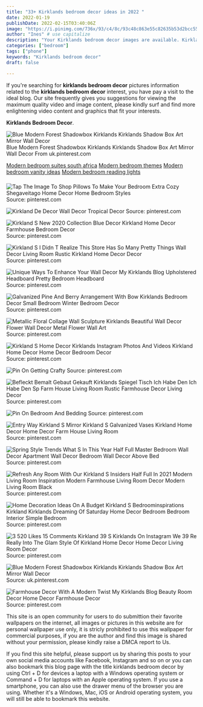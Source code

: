 ```yaml
---
title: "33+ Kirklands bedroom decor ideas in 2022 "
date: 2022-01-19
publishDate: 2022-02-15T03:40:06Z
image: "https://i.pinimg.com/736x/93/c4/8c/93c48c863e55c82635b53d2bcc55654e--modern-farmhouse-decor-hallway-mirror.jpg"
author: "Ines" # use capitalize
description: "Your Kirklands bedroom decor images are available. Kirklands bedroom decor are a topic that is being searched for and liked by netizens now. You can Get the Kirklands bedroom decor files here. Download all free images."
categories: ["bedroom"]
tags: ["phone"]
keywords: "Kirklands bedroom decor"
draft: false

---
```


If you're searching for **kirklands bedroom decor** pictures information related to the **kirklands bedroom decor** interest, you have pay a visit to the ideal  blog.  Our site frequently  gives you  suggestions  for viewing  the maximum  quality video and image  content, please kindly surf and find more enlightening video content and graphics  that fit your interests.

**Kirklands Bedroom Decor**. 

![Blue Modern Forest Shadowbox Kirklands Kirklands Shadow Box Art Mirror Wall Decor](https://i.pinimg.com/originals/07/6a/c0/076ac07a4b63a4ec330144cef36d7d92.jpg "Blue Modern Forest Shadowbox Kirklands Kirklands Shadow Box Art Mirror Wall Decor")
Blue Modern Forest Shadowbox Kirklands Kirklands Shadow Box Art Mirror Wall Decor From uk.pinterest.com

[Modern bedroom suites south africa](/modern-bedroom-suites-south-africa/)
[Modern bedroom themes](/modern-bedroom-themes/)
[Modern bedroom vanity ideas](/modern-bedroom-vanity-ideas/)
[Modern bedroom reading lights](/modern-bedroom-reading-lights/)



### 

 


![Tap The Image To Shop Pillows To Make Your Bedroom Extra Cozy Shegaveitago Home Decor Home Bedroom Styles](https://i.pinimg.com/736x/13/26/fa/1326fa08972e971d8a6b2a392faaa6ec.jpg "Tap The Image To Shop Pillows To Make Your Bedroom Extra Cozy Shegaveitago Home Decor Home Bedroom Styles")
Source: pinterest.com

 

![Kirkland De Decor Wall Decor Tropical Decor](https://i.pinimg.com/474x/83/98/46/8398465ddb8f406a27931cf9e4eed7dc.jpg "Kirkland De Decor Wall Decor Tropical Decor")
Source: pinterest.com

 

![Kirkland S New 2020 Collection Blue Decor Kirkland Home Decor Farmhouse Bedroom Decor](https://i.pinimg.com/736x/8b/1a/c8/8b1ac829a37fecc05f604b35d2914ba8.jpg "Kirkland S New 2020 Collection Blue Decor Kirkland Home Decor Farmhouse Bedroom Decor")
Source: pinterest.com

 

![Kirkland S I Didn T Realize This Store Has So Many Pretty Things Wall Decor Living Room Rustic Kirkland Home Decor Decor](https://i.pinimg.com/474x/2a/2c/27/2a2c27a15d4f2e3361ff0acd4c5bdfa0.jpg "Kirkland S I Didn T Realize This Store Has So Many Pretty Things Wall Decor Living Room Rustic Kirkland Home Decor Decor")
Source: pinterest.com

 

![Unique Ways To Enhance Your Wall Decor My Kirklands Blog Upholstered Headboard Pretty Bedroom Headboard](https://i.pinimg.com/originals/c6/2c/9f/c62c9f569f78e8d4bc3b5ec855868809.jpg "Unique Ways To Enhance Your Wall Decor My Kirklands Blog Upholstered Headboard Pretty Bedroom Headboard")
Source: pinterest.com

 

![Galvanized Pine And Berry Arrangement With Bow Kirklands Bedroom Decor Small Bedroom Winter Bedroom Decor](https://i.pinimg.com/736x/3a/0b/fc/3a0bfc9e020824b587e93fee7ce6b2b4.jpg "Galvanized Pine And Berry Arrangement With Bow Kirklands Bedroom Decor Small Bedroom Winter Bedroom Decor")
Source: pinterest.com

 

![Metallic Floral Collage Wall Sculpture Kirklands Beautiful Wall Decor Flower Wall Decor Metal Flower Wall Art](https://i.pinimg.com/originals/ee/f6/95/eef695c8df897e3b27b9d1b3a127311b.jpg "Metallic Floral Collage Wall Sculpture Kirklands Beautiful Wall Decor Flower Wall Decor Metal Flower Wall Art")
Source: pinterest.com

 

![Kirkland S Home Decor Kirklands Instagram Photos And Videos Kirkland Home Decor Home Decor Bedroom Decor](https://i.pinimg.com/736x/f2/59/b6/f259b68ba647c33c6f47cceef88cc056.jpg "Kirkland S Home Decor Kirklands Instagram Photos And Videos Kirkland Home Decor Home Decor Bedroom Decor")
Source: pinterest.com

 

![Pin On Getting Crafty](https://i.pinimg.com/originals/8d/cd/d9/8dcdd9bef8bf66a17923fcde96be0789.jpg "Pin On Getting Crafty")
Source: pinterest.com

 

![Befleckt Bemalt Gebaut Gekauft Kirklands Spiegel Tisch Ich Habe Den Ich Habe Den Sp Farm House Living Room Rustic Farmhouse Decor Living Decor](https://i.pinimg.com/736x/23/40/55/234055779a268c5b80e68c024acad55c.jpg "Befleckt Bemalt Gebaut Gekauft Kirklands Spiegel Tisch Ich Habe Den Ich Habe Den Sp Farm House Living Room Rustic Farmhouse Decor Living Decor")
Source: pinterest.com

 

![Pin On Bedroom And Bedding](https://i.pinimg.com/originals/e0/5d/70/e05d70c61d59faa1f8084de50ecbbd01.jpg "Pin On Bedroom And Bedding")
Source: pinterest.com

 

![Entry Way Kirkland S Mirror Kirkland S Galvanized Vases Kirkland Home Decor Home Decor Farm House Living Room](https://i.pinimg.com/originals/ea/22/0b/ea220bf352e68667bf9eaf0d4c7f1af3.jpg "Entry Way Kirkland S Mirror Kirkland S Galvanized Vases Kirkland Home Decor Home Decor Farm House Living Room")
Source: pinterest.com

 

![Spring Style Trends What S In This Year Half Full Master Bedroom Wall Decor Apartment Wall Decor Bedroom Wall Decor Above Bed](https://i.pinimg.com/originals/ee/5c/19/ee5c190f221db46aa02877f2bf9d8cf5.jpg "Spring Style Trends What S In This Year Half Full Master Bedroom Wall Decor Apartment Wall Decor Bedroom Wall Decor Above Bed")
Source: pinterest.com

 

![Refresh Any Room With Our Kirkland S Insiders Half Full In 2021 Modern Living Room Inspiration Modern Farmhouse Living Room Decor Modern Living Room Black](https://i.pinimg.com/originals/34/fc/9f/34fc9f2d850267b739f267ae0022b955.jpg "Refresh Any Room With Our Kirkland S Insiders Half Full In 2021 Modern Living Room Inspiration Modern Farmhouse Living Room Decor Modern Living Room Black")
Source: pinterest.com

 

![Home Decoration Ideas On A Budget Kirkland S Bedroominspirations Kirkland Kirklands Dreaming Of Saturday Home Decor Bedroom Bedroom Interior Simple Bedroom](https://i.pinimg.com/474x/bb/c4/ca/bbc4caa71b0d7f1994411615b93f48a4.jpg "Home Decoration Ideas On A Budget Kirkland S Bedroominspirations Kirkland Kirklands Dreaming Of Saturday Home Decor Bedroom Bedroom Interior Simple Bedroom")
Source: pinterest.com

 

![3 520 Likes 15 Comments Kirkland 39 S Kirklands On Instagram We 39 Re Really Into The Glam Style Of Kirkland Home Decor Home Decor Living Room Decor](https://i.pinimg.com/originals/33/4e/ce/334ece4e07326fec18f6c6eaa0967e4b.jpg "3 520 Likes 15 Comments Kirkland 39 S Kirklands On Instagram We 39 Re Really Into The Glam Style Of Kirkland Home Decor Home Decor Living Room Decor")
Source: pinterest.com

 

![Blue Modern Forest Shadowbox Kirklands Kirklands Shadow Box Art Mirror Wall Decor](https://i.pinimg.com/originals/07/6a/c0/076ac07a4b63a4ec330144cef36d7d92.jpg "Blue Modern Forest Shadowbox Kirklands Kirklands Shadow Box Art Mirror Wall Decor")
Source: uk.pinterest.com

 

![Farmhouse Decor With A Modern Twist My Kirklands Blog Beauty Room Decor Home Decor Farmhouse Decor](https://i.pinimg.com/736x/93/c4/8c/93c48c863e55c82635b53d2bcc55654e--modern-farmhouse-decor-hallway-mirror.jpg "Farmhouse Decor With A Modern Twist My Kirklands Blog Beauty Room Decor Home Decor Farmhouse Decor")
Source: pinterest.com

 

This site is an open community for users to do submittion their favorite wallpapers on the internet, all images or pictures in this website are for personal wallpaper use only, it is stricly prohibited to use this wallpaper for commercial purposes, if you are the author and find this image is shared without your permission, please kindly raise a DMCA report to Us.

If you find this site helpful, please support us by sharing this posts to your own social media accounts like Facebook, Instagram and so on or you can also bookmark this blog page with the title kirklands bedroom decor by using Ctrl + D for devices a laptop with a Windows operating system or Command + D for laptops with an Apple operating system. If you use a smartphone, you can also use the drawer menu of the browser you are using. Whether it's a Windows, Mac, iOS or Android operating system, you will still be able to bookmark this website.
